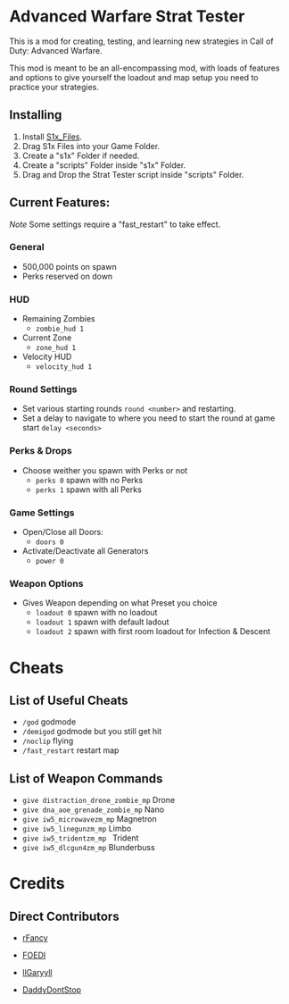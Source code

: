 # Advanced Warfare Strat Tester 

This is a mod for creating, testing, and learning new strategies in Call of Duty: Advanced Warfare. 

This mod is meant to be an all-encompassing mod, with loads of features and options to give yourself the loadout and map setup you need to practice your strategies.

## Installing

1. Install [S1x_Files](https://mega.nz/folder/oLAViLiZ#3xUbLir3T9AdB51FqdhPlQ).
1. Drag S1x Files into your Game Folder.
1. Create a "s1x" Folder if needed.
1. Create a "scripts" Folder inside "s1x" Folder.
1. Drag and Drop the Strat Tester script inside "scripts" Folder.

## Current Features:

*Note* Some settings require a "fast_restart" to take effect.

### General
- 500,000 points on spawn
- Perks reserved on down

### HUD
- Remaining Zombies
    - `zombie_hud 1`
- Current Zone
    - `zone_hud 1`
- Velocity HUD
    - `velocity_hud 1`

### Round Settings
- Set various starting rounds
    `round <number>` and restarting.
- Set a delay to navigate to where you need to start the round at game start
    `delay <seconds>`

### Perks & Drops
- Choose weither you spawn with Perks or not 
    - `perks 0` spawn with no Perks
    - `perks 1` spawn with all Perks

### Game Settings
- Open/Close all Doors:
    - `doors 0`
- Activate/Deactivate all Generators
    - `power 0`

### Weapon Options
- Gives Weapon depending on what Preset you choice
    - `loadout 0` spawn with no loadout
    - `loadout 1` spawn with default ladout
    - `loadout 2` spawn with first room loadout for Infection & Descent 

# Cheats

## List of Useful Cheats

- `/god` godmode
- `/demigod` godmode but you still get hit
- `/noclip` flying
- `/fast_restart` restart map

## List of Weapon Commands 

- `give distraction_drone_zombie_mp` Drone 
- `give dna_aoe_grenade_zombie_mp` Nano
- `give iw5_microwavezm_mp` Magnetron
- `give iw5_linegunzm_mp` Limbo
- `give iw5_tridentzm_mp ` Trident
- `give iw5_dlcgun4zm_mp` Blunderbuss

# Credits

## Direct Contributors

- [rFancy](https://github.com/IITreborII)

- [FOEDI](https://github.com/FOEDI)

- [llGaryyll](https://www.twitch.tv/ligaryyil)

- [DaddyDontStop](#)

